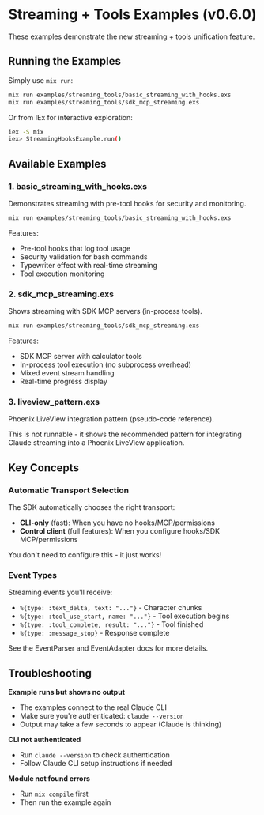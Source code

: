# Streaming + Tools Examples (v0.6.0)

These examples demonstrate the new streaming + tools unification feature.

## Running the Examples

Simply use `mix run`:

```bash
mix run examples/streaming_tools/basic_streaming_with_hooks.exs
mix run examples/streaming_tools/sdk_mcp_streaming.exs
```

Or from IEx for interactive exploration:

```bash
iex -S mix
iex> StreamingHooksExample.run()
```

## Available Examples

### 1. basic_streaming_with_hooks.exs
Demonstrates streaming with pre-tool hooks for security and monitoring.

```bash
mix run examples/streaming_tools/basic_streaming_with_hooks.exs
```

Features:
- Pre-tool hooks that log tool usage
- Security validation for bash commands
- Typewriter effect with real-time streaming
- Tool execution monitoring

### 2. sdk_mcp_streaming.exs
Shows streaming with SDK MCP servers (in-process tools).

```bash
mix run examples/streaming_tools/sdk_mcp_streaming.exs
```

Features:
- SDK MCP server with calculator tools
- In-process tool execution (no subprocess overhead)
- Mixed event stream handling
- Real-time progress display

### 3. liveview_pattern.exs
Phoenix LiveView integration pattern (pseudo-code reference).

This is not runnable - it shows the recommended pattern for integrating
Claude streaming into a Phoenix LiveView application.

## Key Concepts

### Automatic Transport Selection

The SDK automatically chooses the right transport:

- **CLI-only** (fast): When you have no hooks/MCP/permissions
- **Control client** (full features): When you configure hooks/SDK MCP/permissions

You don't need to configure this - it just works!

### Event Types

Streaming events you'll receive:

- `%{type: :text_delta, text: "..."}` - Character chunks
- `%{type: :tool_use_start, name: "..."}` - Tool execution begins
- `%{type: :tool_complete, result: "..."}` - Tool finished
- `%{type: :message_stop}` - Response complete

See the EventParser and EventAdapter docs for more details.

## Troubleshooting

**Example runs but shows no output**
- The examples connect to the real Claude CLI
- Make sure you're authenticated: `claude --version`
- Output may take a few seconds to appear (Claude is thinking)

**CLI not authenticated**
- Run `claude --version` to check authentication
- Follow Claude CLI setup instructions if needed

**Module not found errors**
- Run `mix compile` first
- Then run the example again
